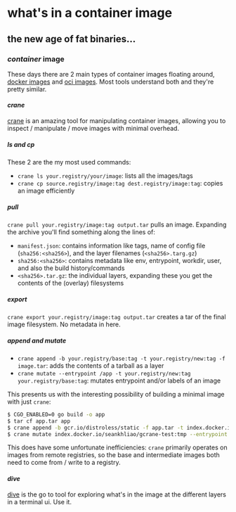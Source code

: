 # what's in a container image

## the new age of fat binaries...


### _container_ image

These days there are 2 main types of container images floating around,
[docker images](https://github.com/moby/moby/blob/master/image/spec/v1.2.md)
and [oci images](https://github.com/opencontainers/image-spec/blob/main/spec.md).
Most tools understand both and they're pretty similar.

#### _crane_

[crane](https://github.com/google/go-containerregistry/tree/main/cmd/crane)
is an amazing tool for manipulating container images,
allowing you to inspect / manipulate / move images with minimal overhead.

##### _ls_ and cp

These 2 are the my most used commands:

- `crane ls your.registry/your/image`: lists all the images/tags
- `crane cp source.registry/image:tag dest.registry/image:tag`: copies an image efficiently

##### _pull_

`crane pull your.registry/image:tag output.tar` pulls an image.
Expanding the archive you'll find something along the lines of:

- `manifest.json`: contains information like tags, name of config file (`sha256:<sha256>`), and the layer filenames (`<sha256>.targ.gz`)
- `sha256:<sha256>`: contains metadata like env, entrypoint, workdir, user, and also the build history/commands
- `<sha256>.tar.gz`: the individual layers, expanding these you get the contents of the (overlay) filesystems

##### _export_

`crane export your.registry/image:tag output.tar` creates a tar of the final image filesystem.
No metadata in here.

##### _append_ and mutate

- `crane append -b your.registry/base:tag -t your.registry/new:tag -f image.tar`: adds the contents of a tarball as a layer
- `crane mutate --entrypoint /app -t your.registry/new:tag your.registry/base:tag`: mutates entrypoint and/or labels of an image

This presents us with the interesting possibility of building a minimal image with just `crane`:

```sh
$ CGO_ENABLED=0 go build -o app
$ tar cf app.tar app
$ crane append -b gcr.io/distroless/static -f app.tar -t index.docker.io/seankhliao/gcrane-test:tmp
$ crane mutate index.docker.io/seankhliao/gcrane-test:tmp --entrypoint /app -t index.docker.io/seankhliao/gcrane-test:out
```

This does have some unfortunate inefficiencies:
`crane` primarily operates on images from remote registries,
so the base and intermediate images both need to come from / write to a registry.

#### _dive_

[dive](https://github.com/wagoodman/dive)
is the go to tool for exploring what's in the image at the different layers
in a terminal ui.
Use it.
